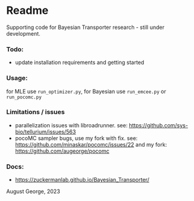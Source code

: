 # Readme

Supporting code for Bayesian Transporter research - still under development. 

### Todo:
- update installation requirements and getting started

### Usage:
for MLE use `run_optimizer.py`, for Bayesian use `run_emcee.py` or `run_pocomc.py`

### Limitations / issues
- parallelization issues with libroadrunner. see: https://github.com/sys-bio/tellurium/issues/563 
- pocoMC sampler bugs, use my fork with fix. see: https://github.com/minaskar/pocomc/issues/22 and my fork: https://github.com/augeorge/pocomc 

### Docs:
- https://zuckermanlab.github.io/Bayesian_Transporter/ 

August George, 2023
